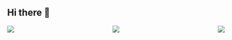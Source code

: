 ## Hi there 👋

<p align="center">
    <img src="https://readme-typing-svg.demolab.com/?lines=Back-End%20developer%20 Junior;Experienced%20UI%2FUX%20Designer;2%20years%20of%20coding%20experience;Still%20learning%20new%20things&font=Fira%20Code&center=true&width=440&height=45&color=f75c7e&vCenter=true&pause=1000&size=22 /></a>
</p>

 <p align="center">
  <img align="left" src ="https://github-readme-stats.vercel.app/api/pin/?username=aveek-saha&repo=ytdx">
  <img align="right" src ="https://github-readme-stats.vercel.app/api/pin/?username=aveek-saha&repo=pixel-weather">
</p>


